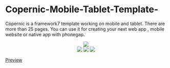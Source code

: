 # Copernic-Mobile-Tablet-Template-

Copernic is a framework7 template working on mobile and tablet. There are more than 25 pages. You can use it for creating your next web app , mobile website or native app with phonegap.

<center>
<img src="http://mickaelguillaume.esy.es/Template/Copernic/planche/planche1.png"/> <br>
<img src="http://mickaelguillaume.esy.es/Template/Copernic/planche/planche2.png"/>
<img src="http://mickaelguillaume.esy.es/Template/Copernic/planche/planche3.png"/>
<img src="http://mickaelguillaume.esy.es/Template/Copernic/planche/planche4.png"/>
</center>

<a href="http://mickaelguillaume.esy.es/Template/Copernic/RED/index.html">Preview</a>
